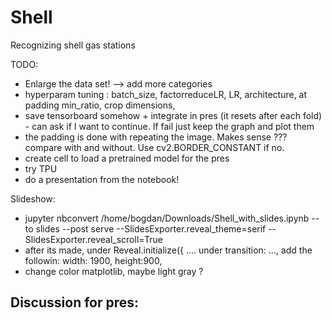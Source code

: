 # Shell
Recognizing shell gas stations

TODO:
- Enlarge the data set! --> add more categories
- hyperparam tuning : batch_size, factorreduceLR, LR, architecture, at padding min_ratio, crop dimensions, 
- save tensorboard somehow + integrate in pres (it resets after each fold) - can ask if I want to continue. If fail just keep the graph and plot them
- the padding is done with repeating the image. Makes sense ??? compare with and without. Use cv2.BORDER_CONSTANT if no.
- create cell to load a pretrained model for the pres
- try TPU
- do a presentation from the notebook!


Slideshow:
- jupyter nbconvert /home/bogdan/Downloads/Shell_with_slides.ipynb --to slides --post serve --SlidesExporter.reveal_theme=serif --SlidesExporter.reveal_scroll=True
- after its made, under Reveal.initialize({     .... under transition: ..., add the followin: width: 1900, height:900,
- change color matplotlib, maybe light gray ?

Discussion for pres:
- 


